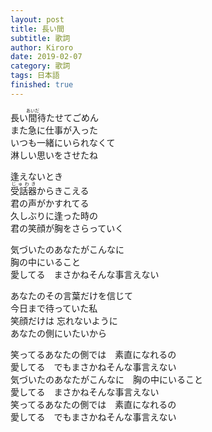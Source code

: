 ```yaml
---
layout: post
title: 長い間
subtitle: 歌詞
author: Kiroro
date: 2019-02-07
category: 歌詞
tags: 日本語
finished: true
---
```


<p>
長い<ruby><rb>間</rb><rt>あいだ</rt></ruby>待たせてごめん<br>
また急に仕事が入った<br>
いつも一緒にいられなくて<br>
淋しい思いをさせたね
</p><p>
逢えないとき<br>
<ruby><rb>受話器</rb><rt>じゅわき</rt></ruby>からきこえる<br>
君の声がかすれてる<br>
久しぶりに逢った時の<br>
君の笑顔が胸をさらっていく
</p><p>
気づいたのあなたがこんなに<br>
胸の中にいること<br>
愛してる　まさかねそんな事言えない<br>
</p><p>
あなたのその言葉だけを信じて<br>
今日まで待っていた私<br>
笑顔だけは 忘れないように<br>
あなたの側にいたいから<br>
</p><p>
笑ってるあなたの側では　素直になれるの<br>
愛してる　でもまさかねそんな事言えない<br>
気づいたのあなたがこんなに　胸の中にいること<br>
愛してる　まさかねそんな事言えない<br>
笑ってるあなたの側では　素直になれるの<br>
愛してる　でもまさかねそんな事言えない<br>
</p>
